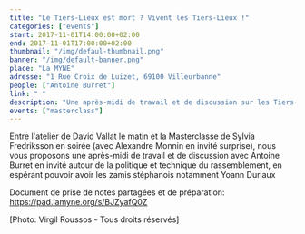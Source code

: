 ```yaml
---
title: "Le Tiers-Lieux est mort ? Vivent les Tiers-Lieux !"
categories: ["events"]
start: 2017-11-01T14:00:00+02:00
end: 2017-11-01T17:00:00+02:00
thumbnail: "/img/defaul-thumbnail.png"
banner: "/img/default-banner.png"
place: "La MYNE"
adresse: "1 Rue Croix de Luizet, 69100 Villeurbanne"
people: ["Antoine Burret"]
link: " "
description: "Une après-midi de travail et de discussion sur les Tiers-Lieux"
events: ["masterclass"]
---
```


Entre l'atelier de David Vallat le matin et la Masterclasse de Sylvia Fredriksson en soirée (avec Alexandre Monnin en invité surprise), nous vous proposons une après-midi de travail et de discussion avec Antoine Burret en invité autour de la politique et technique du rassemblement, en espérant pouvoir avoir les zamis stéphanois notamment Yoann Duriaux

Document de prise de notes partagées et de préparation: https://pad.lamyne.org/s/BJZyafQ0Z

[Photo: Virgil Roussos - Tous droits réservés]
